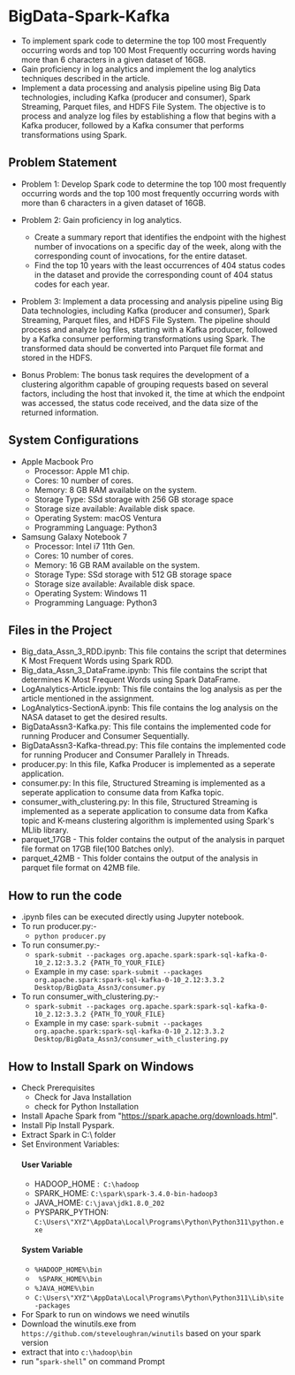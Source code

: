 # BigData-Spark-Kafka
- To implement spark code to determine the top 100 most Frequently occurring words and top 100 Most Frequently occurring words having more than 6 characters in a given dataset of 16GB.
- Gain proficiency in log analytics and implement the log analytics techniques described in the article.
- Implement a data processing and analysis pipeline using Big Data technologies, including Kafka (producer and consumer), Spark Streaming, Parquet files, and HDFS File System. The objective is to process and analyze log files by establishing a flow that begins with a Kafka producer, followed by a Kafka consumer that performs transformations using Spark. 

## Problem Statement
- Problem 1: Develop Spark code to determine the top 100 most frequently occurring words and the top 100 most frequently occurring words with more than 6 characters in a given dataset of 16GB.

- Problem 2: Gain proficiency in log analytics. 
  - Create a summary report that identifies the endpoint with the highest number of invocations on a specific day of the week, along with the corresponding count of invocations, for the entire dataset.
  - Find the top 10 years with the least occurrences of 404 status codes in the dataset and provide the corresponding count of 404 status codes for each year.

- Problem 3: Implement a data processing and analysis pipeline using Big Data technologies, including Kafka (producer and consumer), Spark Streaming, Parquet files, and HDFS File System. The pipeline should process and analyze log files, starting with a Kafka producer, followed by a Kafka consumer performing transformations using Spark. The transformed data should be converted into Parquet file format and stored in the HDFS. 

- Bonus Problem: The bonus task requires the development of a clustering algorithm capable of grouping requests based on several factors, including the host that invoked it, the time at which the endpoint was accessed, the status code received, and the data size of the returned information.

## System Configurations
- Apple Macbook Pro
  -	Processor: Apple M1 chip.
  -	Cores: 10 number of cores.
  -	Memory: 8 GB RAM available on the system.
  -	Storage Type: SSd storage with 256 GB storage space
  -	Storage size available: Available disk space.
  -	Operating System: macOS Ventura
  -	Programming Language: Python3
- Samsung Galaxy Notebook 7
  - Processor: Intel i7 11th Gen.
  - Cores: 10 number of cores.
  - Memory: 16 GB RAM available on the system.
  - Storage Type: SSd storage with 512 GB storage space
  - Storage size available: Available disk space.
  - Operating System: Windows 11
  - Programming Language: Python3

## Files in the Project
- Big_data_Assn_3_RDD.ipynb: This file contains the script that determines K Most Frequent Words using Spark RDD.
- Big_data_Assn_3_DataFrame.ipynb: This file contains the script that determines K Most Frequent Words using Spark DataFrame.
- LogAnalytics-Article.ipynb: This file contains the log analysis as per the article mentioned in the assignment.
- LogAnalytics-SectionA.ipynb: This file contains the log analysis on the NASA dataset to get the desired results.
- BigDataAssn3-Kafka.py: This file contains the implemented code for running Producer and Consumer Sequentially.
- BigDataAssn3-Kafka-thread.py: This file contains the implemented code for running Producer and Consumer Parallely in Threads.
- producer.py: In this file, Kafka Producer is implemented as a seperate application.
- consumer.py: In this file, Structured Streaming is implemented as a seperate application to consume data from Kafka topic.
- consumer_with_clustering.py: In this file, Structured Streaming is implemented as a seperate application to consume data from Kafka topic and K-means clustering algorithm is implemented using Spark's MLlib library.
- parquet_17GB - This folder contains the output of the analysis in parquet file format on 17GB file(100 Batches only).
- parquet_42MB - This folder contains the output of the analysis in parquet file format on 42MB file.
 
## How to run the code
- .ipynb files can be executed directly using Jupyter notebook.
- To run producer.py:- 
  - ```python producer.py ```  
- To run consumer.py:-
  - ```spark-submit --packages org.apache.spark:spark-sql-kafka-0-10_2.12:3.3.2 {PATH_TO_YOUR_FILE}```
  - Example in my case:
    ```spark-submit --packages org.apache.spark:spark-sql-kafka-0-10_2.12:3.3.2 Desktop/BigData_Assn3/consumer.py```
- To run consumer_with_clustering.py:-
  - ```spark-submit --packages org.apache.spark:spark-sql-kafka-0-10_2.12:3.3.2 {PATH_TO_YOUR_FILE}```
  - Example in my case:
    ```spark-submit --packages org.apache.spark:spark-sql-kafka-0-10_2.12:3.3.2 Desktop/BigData_Assn3/consumer_with_clustering.py```
    
## How to Install Spark on Windows 
- Check Prerequisites
  - Check for Java Installation
  - check for Python Installation 
- Install Apache Spark from "https://spark.apache.org/downloads.html".
- Install Pip Install Pyspark.
- Extract Spark in C:\ folder
- Set Environment Variables: 
   #### User Variable
  - HADOOP_HOME :``` C:\hadoop```
  - SPARK_HOME: ```C:\spark\spark-3.4.0-bin-hadoop3```
  - JAVA_HOME: ```C:\java\jdk1.8.0_202```
  - PYSPARK_PYTHON: ```C:\Users\"XYZ"\AppData\Local\Programs\Python\Python311\python.exe```
   #### System Variable 
  - ```%HADOOP_HOME%\bin```
  - ``` %SPARK_HOME%\bin```
  - ```%JAVA_HOME%\bin```
  - ```C:\Users\"XYZ"\AppData\Local\Programs\Python\Python311\Lib\site-packages```
 - For Spark to run on windows we need winutils 
  - Download the winutils.exe from ``` https://github.com/steveloughran/winutils ```
    based on your spark version
  - extract that into ```c:\hadoop\bin```
 - run "```spark-shell```" on command Prompt
  
